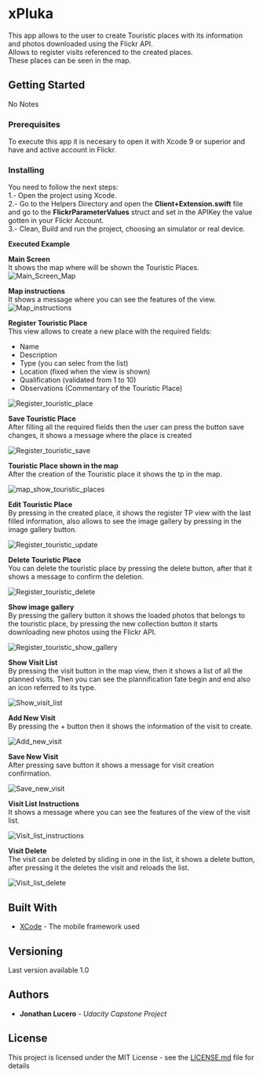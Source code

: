 # xPluka
This app allows to the user to create Touristic places with its information and photos downloaded using the Flickr API.</br> 
Allows to register visits referenced to the created places.</br>
These places can be seen in the map.</br>
## Getting Started
No Notes
### Prerequisites
To execute this app it is necesary to open it with Xcode 9 or superior and have and active account in Flickr.
### Installing
You need to follow the next steps:<br />
1.- Open the project using Xcode.<br />
2.- Go to the Helpers Directory and open the **Client+Extension.swift** file and go to the  **FlickrParameterValues** struct and set in the APIKey the value gotten in your Flickr Account.<br />
3.- Clean, Build and run the project, choosing an simulator or real device.<br />

**Executed Example**

**Main Screen**<br/>
It shows the map where will be shown the Touristic Places.<br/>
![Main_Screen_Map](xpluka-map-1_1.png)

**Map instructions**<br/>
It shows a message where you can see the features of the view.<br/>
![Map_instructions](xpluka-map-instructions_1.png)

**Register Touristic Place**<br/>
This view allows to create a new place with the required fields:<br/>
* Name<br/>
* Description<br/>
* Type (you can selec from the list)<br/>
* Location (fixed when the view is shown)<br/>
* Qualification (validated from 1 to 10)<br/>
* Observations (Commentary of the Touristic Place)<br/>

![Register_touristic_place](xpluka-register-touristic-place_1.png)<br/>

**Save Touristic Place** <br/>
After filling all the required fields then the user can press the button save changes, it shows a message where the place is created<br/>

![Register_touristic_save](xpluka-register-touristic-place-save-changes_1.png)<br/>

**Touristic Place shown in the map**<br/>
After the creation of the Touristic place it shows the tp in the map.<br/> 

![map_show_touristic_places](xpluka-register-touristic-place-show-tp_1.png)<br/>

**Edit Touristic Place**<br/>
By pressing in the created place, it shows the register TP view with the last filled information, also allows to see the image gallery by pressing in the image gallery button.<br/>

![Register_touristic_update](xpluka-register-touristic-place-update-changes_1.png)<br/>

**Delete Touristic Place**<br/>
You can delete the touristic place by pressing the delete button, after that it shows a message to confirm the deletion.<br/>

![Register_touristic_delete](xpluka-register-touristic-place-delete_1.png)<br/>

**Show image gallery**<br/>
By pressing the gallery button it shows the loaded photos that belongs to the touristic place, by pressing the new collection button it starts downloading new photos using the Flickr API.

![Register_touristic_show_gallery](xpluka-photo-gallery_1.png)<br/>

**Show Visit List**<br/>
By pressing the visit button in the map view, then it shows a list of all the planned visits. Then you can see the plannification fate begin and end also an icon referred to its type.<br/>

![Show_visit_list](xpluka-visit-list_1.png)<br/>

**Add New Visit**<br/>
By pressing the + button then it shows the information of the visit to create.<br/>

![Add_new_visit](xpluka-register-visit_1.png)<br/>

**Save New Visit**<br/>
After pressing save button it shows a message for visit creation confirmation.<br/>

![Save_new_visit](xpluka-register-visit-save-changes_1.png)<br/>

**Visit List Instructions**<br/>
It shows a message where you can see the features of the view of the visit list.<br/>

![Visit_list_instructions](xpluka-visit-list-instructions_1.png)<br/>

**Visit Delete**<br/>
The visit can be deleted by sliding in one in the list, it shows a delete button, after pressing it the deletes the visit and reloads the list.<br/>

![Visit_list_delete](xpluka-visit-list-delete.png)<br/>


## Built With

* [XCode](https://developer.apple.com/xcode/) - The mobile framework used

## Versioning
Last version available 1.0

## Authors

* **Jonathan Lucero** - *Udacity Capstone Project* 

## License
This project is licensed under the MIT License - see the [LICENSE.md](LICENSE.md) file for details
